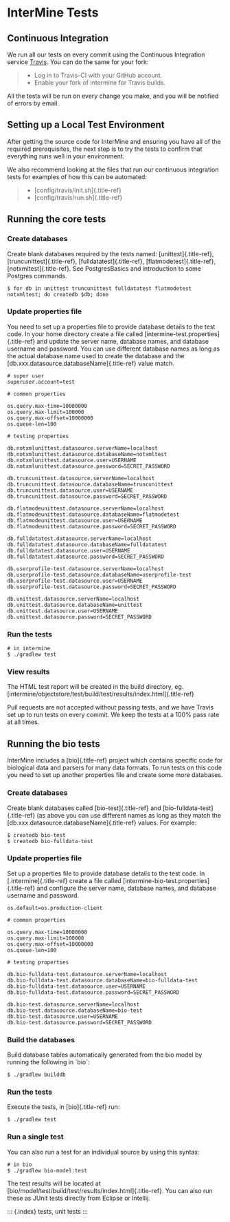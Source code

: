 InterMine Tests
===============

Continuous Integration
----------------------

We run all our tests on every commit using the Continuous Integration
service [Travis](https://travis-ci.org/intermine/intermine). You can do
the same for your fork:

> -   Log in to Travis-CI with your GitHub account.
> -   Enable your fork of intermine for Travis builds.

All the tests will be run on every change you make, and you will be
notified of errors by email.

Setting up a Local Test Environment
-----------------------------------

After getting the source code for InterMine and ensuring you have all of
the required prerequisites, the next step is to try the tests to confirm
that everything runs well in your environment.

We also recommend looking at the files that run our continuous
integration tests for examples of how this can be automated:

> -   [config/travis/init.sh]{.title-ref}
> -   [config/travis/run.sh]{.title-ref}

Running the core tests
----------------------

### Create databases

Create blank databases required by the tests named:
[unittest]{.title-ref}, [truncunittest]{.title-ref},
[fulldatatest]{.title-ref}, [flatmodetest]{.title-ref},
[notxmltest]{.title-ref}. See PostgresBasics and introduction to some
Postgres commands.

``` {.bash}
$ for db in unittest truncunittest fulldatatest flatmodetest notxmltest; do createdb $db; done
```

### Update properties file

You need to set up a properties file to provide database details to the
test code. In your home directory create a file called
[intermine-test.properties]{.title-ref} and update the server name,
database names, and database username and password. You can use
different database names as long as the actual database name used to
create the database and the [db.xxx.datasource.databaseName]{.title-ref}
value match.

``` {.properties}
# super user
superuser.account=test

# common properties

os.query.max-time=10000000
os.query.max-limit=100000
os.query.max-offset=10000000
os.queue-len=100

# testing properties

db.notxmlunittest.datasource.serverName=localhost
db.notxmlunittest.datasource.databaseName=notxmltest
db.notxmlunittest.datasource.user=USERNAME
db.notxmlunittest.datasource.password=SECRET_PASSWORD

db.truncunittest.datasource.serverName=localhost
db.truncunittest.datasource.databaseName=truncunittest
db.truncunittest.datasource.user=USERNAME
db.truncunittest.datasource.password=SECRET_PASSWORD

db.flatmodeunittest.datasource.serverName=localhost
db.flatmodeunittest.datasource.databaseName=flatmodetest
db.flatmodeunittest.datasource.user=USERNAME
db.flatmodeunittest.datasource.password=SECRET_PASSWORD

db.fulldatatest.datasource.serverName=localhost
db.fulldatatest.datasource.databaseName=fulldatatest
db.fulldatatest.datasource.user=USERNAME
db.fulldatatest.datasource.password=SECRET_PASSWORD

db.userprofile-test.datasource.serverName=localhost
db.userprofile-test.datasource.databaseName=userprofile-test
db.userprofile-test.datasource.user=USERNAME
db.userprofile-test.datasource.password=SECRET_PASSWORD

db.unittest.datasource.serverName=localhost
db.unittest.datasource.databaseName=unittest
db.unittest.datasource.user=USERNAME
db.unittest.datasource.password=SECRET_PASSWORD
```

### Run the tests

``` {.bash}
# in intermine
$ ./gradlew test
```

### View results

The HTML test report will be created in the build directory, eg.
[intermine/objectstore/test/build/test/results/index.html]{.title-ref}

Pull requests are not accepted without passing tests, and we have Travis
set up to run tests on every commit. We keep the tests at a 100% pass
rate at all times.

Running the bio tests
---------------------

InterMine includes a [bio]{.title-ref} project which contains specific
code for biological data and parsers for many data formats. To run tests
on this code you need to set up another properties file and create some
more databases.

### Create databases

Create blank databases called [bio-test]{.title-ref} and
[bio-fulldata-test]{.title-ref} (as above you can use different names as
long as they match the [db.xxx.datasource.databaseName]{.title-ref}
values. For example:

``` {.bash}
$ createdb bio-test
$ createdb bio-fulldata-test
```

### Update properties file

Set up a properties file to provide database details to the test code.
In [.intermine]{.title-ref} create a file called
[intermine-bio-test.properties]{.title-ref} and configure the server
name, database names, and database username and password.

``` {.properties}
os.default=os.production-client

# common properties

os.query.max-time=10000000
os.query.max-limit=100000
os.query.max-offset=10000000
os.queue-len=100

# testing properties

db.bio-fulldata-test.datasource.serverName=localhost
db.bio-fulldata-test.datasource.databaseName=bio-fulldata-test
db.bio-fulldata-test.datasource.user=USERNAME
db.bio-fulldata-test.datasource.password=SECRET_PASSWORD

db.bio-test.datasource.serverName=localhost
db.bio-test.datasource.databaseName=bio-test
db.bio-test.datasource.user=USERNAME
db.bio-test.datasource.password=SECRET_PASSWORD
```

### Build the databases

Build database tables automatically generated from the bio model by
running the following in \`bio\`:

``` {.bash}
$ ./gradlew builddb
```

### Run the tests

Execute the tests, in [bio]{.title-ref} run:

``` {.bash}
$ ./gradlew test
```

### Run a single test

You can also run a test for an individual source by using this syntax:

``` {.bash}
# in bio
$ ./gradlew bio-model:test
```

The test results will be located at
[bio/model/test/build/test/results/index.html]{.title-ref}. You can also
run these as JUnit tests directly from Eclipse or Intellij.

::: {.index}
tests, unit tests
:::
